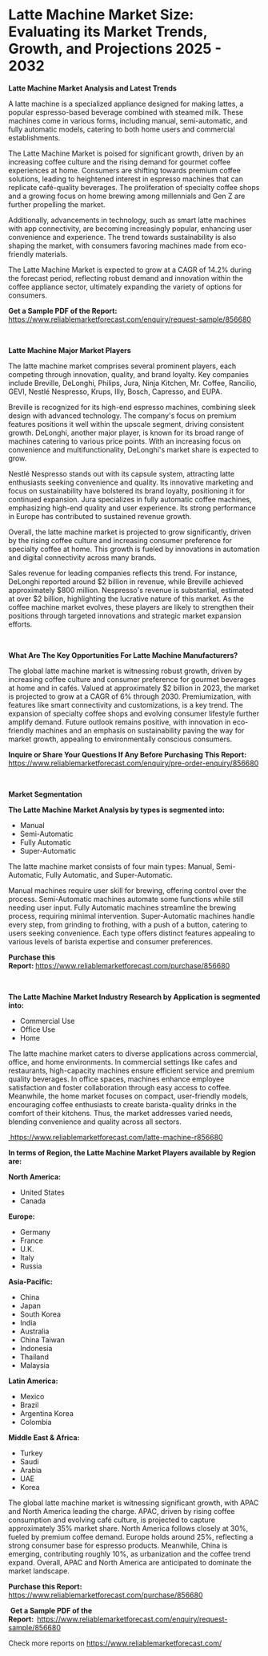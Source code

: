 <p><h1>Latte Machine Market Size: Evaluating its Market Trends, Growth, and Projections 2025 - 2032</h1></p><p><strong>Latte Machine Market Analysis and Latest Trends</strong></p>
<p><p>A latte machine is a specialized appliance designed for making lattes, a popular espresso-based beverage combined with steamed milk. These machines come in various forms, including manual, semi-automatic, and fully automatic models, catering to both home users and commercial establishments. </p><p>The Latte Machine Market is poised for significant growth, driven by an increasing coffee culture and the rising demand for gourmet coffee experiences at home. Consumers are shifting towards premium coffee solutions, leading to heightened interest in espresso machines that can replicate café-quality beverages. The proliferation of specialty coffee shops and a growing focus on home brewing among millennials and Gen Z are further propelling the market.</p><p>Additionally, advancements in technology, such as smart latte machines with app connectivity, are becoming increasingly popular, enhancing user convenience and experience. The trend towards sustainability is also shaping the market, with consumers favoring machines made from eco-friendly materials. </p><p>The Latte Machine Market is expected to grow at a CAGR of 14.2% during the forecast period, reflecting robust demand and innovation within the coffee appliance sector, ultimately expanding the variety of options for consumers.</p></p>
<p><strong>Get a Sample PDF of the Report:&nbsp;</strong> <a href="https://www.reliablemarketforecast.com/enquiry/request-sample/856680?utm_campaign=2875&utm_medium=2&utm_source=Github&utm_content=ia&utm_term=04042025&utm_id=latte-machine">https://www.reliablemarketforecast.com/enquiry/request-sample/856680</a></p>
<p>&nbsp;</p>
<p><strong>Latte Machine Major Market Players</strong></p>
<p><p>The latte machine market comprises several prominent players, each competing through innovation, quality, and brand loyalty. Key companies include Breville, DeLonghi, Philips, Jura, Ninja Kitchen, Mr. Coffee, Rancilio, GEVI, Nestlé Nespresso, Krups, Illy, Bosch, Capresso, and EUPA.</p><p>Breville is recognized for its high-end espresso machines, combining sleek design with advanced technology. The company's focus on premium features positions it well within the upscale segment, driving consistent growth. DeLonghi, another major player, is known for its broad range of machines catering to various price points. With an increasing focus on convenience and multifunctionality, DeLonghi's market share is expected to grow.</p><p>Nestlé Nespresso stands out with its capsule system, attracting latte enthusiasts seeking convenience and quality. Its innovative marketing and focus on sustainability have bolstered its brand loyalty, positioning it for continued expansion. Jura specializes in fully automatic coffee machines, emphasizing high-end quality and user experience. Its strong performance in Europe has contributed to sustained revenue growth.</p><p>Overall, the latte machine market is projected to grow significantly, driven by the rising coffee culture and increasing consumer preference for specialty coffee at home. This growth is fueled by innovations in automation and digital connectivity across many brands.</p><p>Sales revenue for leading companies reflects this trend. For instance, DeLonghi reported around $2 billion in revenue, while Breville achieved approximately $800 million. Nespresso's revenue is substantial, estimated at over $2 billion, highlighting the lucrative nature of this market. As the coffee machine market evolves, these players are likely to strengthen their positions through targeted innovations and strategic market expansion efforts.</p></p>
<p>&nbsp;</p>
<p><strong>What Are The Key Opportunities For Latte Machine Manufacturers?</strong></p>
<p><p>The global latte machine market is witnessing robust growth, driven by increasing coffee culture and consumer preference for gourmet beverages at home and in cafés. Valued at approximately $2 billion in 2023, the market is projected to grow at a CAGR of 6% through 2030. Premiumization, with features like smart connectivity and customizations, is a key trend. The expansion of specialty coffee shops and evolving consumer lifestyle further amplify demand. Future outlook remains positive, with innovation in eco-friendly machines and an emphasis on sustainability paving the way for market growth, appealing to environmentally conscious consumers.</p></p>
<p><strong>Inquire or Share Your Questions If Any Before Purchasing This Report:</strong> <a href="https://www.reliablemarketforecast.com/enquiry/pre-order-enquiry/856680?utm_campaign=2875&utm_medium=2&utm_source=Github&utm_content=ia&utm_term=04042025&utm_id=latte-machine">https://www.reliablemarketforecast.com/enquiry/pre-order-enquiry/856680</a></p>
<p>&nbsp;</p>
<p><strong>Market Segmentation</strong></p>
<p><strong>The Latte Machine Market Analysis by types is segmented into:</strong></p>
<p><ul><li>Manual</li><li>Semi-Automatic</li><li>Fully Automatic</li><li>Super-Automatic</li></ul></p>
<p><p>The latte machine market consists of four main types: Manual, Semi-Automatic, Fully Automatic, and Super-Automatic. </p><p>Manual machines require user skill for brewing, offering control over the process. Semi-Automatic machines automate some functions while still needing user input. Fully Automatic machines streamline the brewing process, requiring minimal intervention. Super-Automatic machines handle every step, from grinding to frothing, with a push of a button, catering to users seeking convenience. Each type offers distinct features appealing to various levels of barista expertise and consumer preferences.</p></p>
<p><strong>Purchase this Report:&nbsp;</strong><a href="https://www.reliablemarketforecast.com/purchase/856680?utm_campaign=2875&utm_medium=2&utm_source=Github&utm_content=ia&utm_term=04042025&utm_id=latte-machine">https://www.reliablemarketforecast.com/purchase/856680</a></p>
<p>&nbsp;</p>
<p><strong>The Latte Machine Market Industry Research by Application is segmented into:</strong></p>
<p><ul><li>Commercial Use</li><li>Office Use</li><li>Home</li></ul></p>
<p><p>The latte machine market caters to diverse applications across commercial, office, and home environments. In commercial settings like cafes and restaurants, high-capacity machines ensure efficient service and premium quality beverages. In office spaces, machines enhance employee satisfaction and foster collaboration through easy access to coffee. Meanwhile, the home market focuses on compact, user-friendly models, encouraging coffee enthusiasts to create barista-quality drinks in the comfort of their kitchens. Thus, the market addresses varied needs, blending convenience and quality across all sectors.</p></p>
<p><a href="https://www.reliablemarketforecast.com/latte-machine-r856680?utm_campaign=2875&utm_medium=2&utm_source=Github&utm_content=ia&utm_term=04042025&utm_id=latte-machine">&nbsp;https://www.reliablemarketforecast.com/latte-machine-r856680</a></p>
<p><strong>In terms of Region, the Latte Machine Market Players available by Region are:</strong></p>
<p>
    <p> <strong> North America: </strong>
        <ul>
            <li>United States</li>
            <li>Canada</li>
        </ul>
        </p> 
    <p> <strong> Europe: </strong>
        <ul>
            <li>Germany</li>
            <li>France</li>
            <li>U.K.</li>
            <li>Italy</li>
            <li>Russia</li>
        </ul>
        </p> 
    <p> <strong> Asia-Pacific: </strong>
        <ul>
            <li>China</li>
            <li>Japan</li>
            <li>South Korea</li>
            <li>India</li>
            <li>Australia</li>
            <li>China Taiwan</li>
            <li>Indonesia</li>
            <li>Thailand</li>
            <li>Malaysia</li>
        </ul>
        </p> 
    <p> <strong> Latin America: </strong>
        <ul>
            <li>Mexico</li>
            <li>Brazil</li>
            <li>Argentina Korea</li>
            <li>Colombia</li>
        </ul>
        </p> 
    <p> <strong> Middle East & Africa: </strong>
        <ul>
            <li>Turkey</li>
            <li>Saudi</li>
            <li>Arabia</li>
            <li>UAE</li>
            <li>Korea</li>
        </ul>
    </p>
    </p>
<p><p>The global latte machine market is witnessing significant growth, with APAC and North America leading the charge. APAC, driven by rising coffee consumption and evolving café culture, is projected to capture approximately 35% market share. North America follows closely at 30%, fueled by premium coffee demand. Europe holds around 25%, reflecting a strong consumer base for espresso products. Meanwhile, China is emerging, contributing roughly 10%, as urbanization and the coffee trend expand. Overall, APAC and North America are anticipated to dominate the market landscape.</p></p>
<p><strong>Purchase this Report: </strong><a href="https://www.reliablemarketforecast.com/purchase/856680?utm_campaign=2875&utm_medium=2&utm_source=Github&utm_content=ia&utm_term=04042025&utm_id=latte-machine">https://www.reliablemarketforecast.com/purchase/856680</a></p>
<p>&nbsp;<strong>Get a Sample PDF of the Report:&nbsp;&nbsp;</strong><a href="https://www.reliablemarketforecast.com/enquiry/request-sample/856680?utm_campaign=2875&utm_medium=2&utm_source=Github&utm_content=ia&utm_term=04042025&utm_id=latte-machine">https://www.reliablemarketforecast.com/enquiry/request-sample/856680</a></p>
<p><strong></strong></p>
<p>Check more reports on <a href="https://www.reliablemarketforecast.com/?utm_campaign=2875&utm_medium=2&utm_source=Github&utm_content=ia&utm_term=04042025&utm_id=latte-machine">https://www.reliablemarketforecast.com/</a></p>